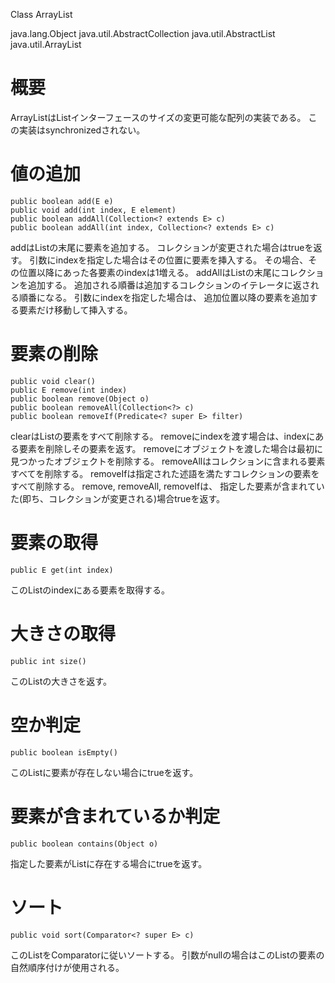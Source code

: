Class ArrayList<E>

java.lang.Object
  java.util.AbstractCollection<E>
    java.util.AbstractList<E>
      java.util.ArrayList<E>

# 概要
ArrayListはListインターフェースのサイズの変更可能な配列の実装である。
この実装はsynchronizedされない。

# 値の追加
    public boolean add(E e)
    public void add(int index, E element)
    public boolean addAll(Collection<? extends E> c)
    public boolean addAll(int index, Collection<? extends E> c)
addはListの末尾に要素を追加する。
コレクションが変更された場合はtrueを返す。
引数にindexを指定した場合はその位置に要素を挿入する。
その場合、その位置以降にあった各要素のindexは1増える。
addAllはListの末尾にコレクションを追加する。
追加される順番は追加するコレクションのイテレータに返される順番になる。
引数にindexを指定した場合は、
追加位置以降の要素を追加する要素だけ移動して挿入する。

# 要素の削除
    public void clear()
    public E remove(int index)
    public boolean remove(Object o)
    public boolean removeAll(Collection<?> c)
    public boolean removeIf(Predicate<? super E> filter)
clearはListの要素をすべて削除する。
removeにindexを渡す場合は、indexにある要素を削除しその要素を返す。
removeにオブジェクトを渡した場合は最初に見つかったオブジェクトを削除する。
removeAllはコレクションに含まれる要素すべてを削除する。
removeIfは指定された述語を満たすコレクションの要素をすべて削除する。
remove, removeAll, removeIfは、
指定した要素が含まれていた(即ち、コレクションが変更される)場合trueを返す。

# 要素の取得
    public E get(int index)
このListのindexにある要素を取得する。

# 大きさの取得
    public int size()
このListの大きさを返す。

# 空か判定
    public boolean isEmpty()
このListに要素が存在しない場合にtrueを返す。

# 要素が含まれているか判定
    public boolean contains(Object o)
指定した要素がListに存在する場合にtrueを返す。

# ソート
    public void sort(Comparator<? super E> c)
このListをComparatorに従いソートする。
引数がnullの場合はこのListの要素の自然順序付けが使用される。
